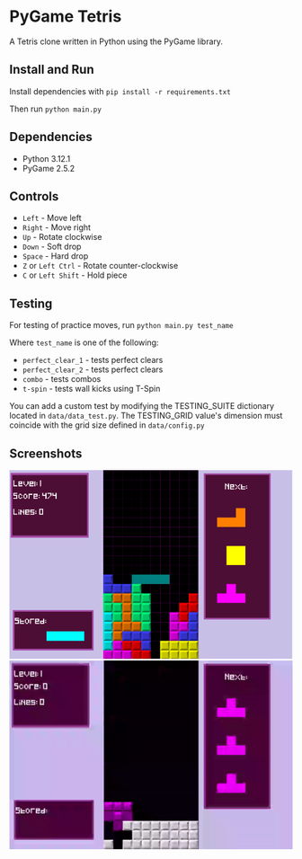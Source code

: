 # PyGame Tetris

A Tetris clone written in Python using the PyGame library.

## Install and Run

Install dependencies with ``pip install -r requirements.txt``

Then run ``python main.py``

## Dependencies

- Python 3.12.1
- PyGame 2.5.2

## Controls

- ``Left`` - Move left
- ``Right`` - Move right
- ``Up`` - Rotate clockwise
- ``Down`` - Soft drop
- ``Space`` - Hard drop
- ``Z`` or ``Left Ctrl`` - Rotate counter-clockwise
- ``C`` or ``Left Shift`` - Hold piece

## Testing

For testing of practice moves, run ``python main.py test_name``

Where ``test_name`` is one of the following:

- ``perfect_clear_1`` - tests perfect clears
- ``perfect_clear_2`` - tests perfect clears
- ``combo``   - tests combos
- ``t-spin``  - tests wall kicks using T-Spin

You can add a custom test by modifying the TESTING_SUITE dictionary located in ``data/data_test.py``. The TESTING_GRID value's dimension must coincide with the grid size defined in ``data/config.py``

## Screenshots
![Gameplay](img/gameplay.png)
![Testing](img/t-spin.gif)

